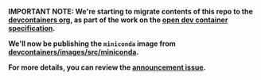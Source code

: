 **IMPORTANT NOTE: We're starting to migrate contents of this repo to the
[devcontainers org](https://github.com/devcontainers), as part of the work on
the [open dev container specification](https://containers.dev).**

**We'll now be publishing the `miniconda` image from
[devcontainers/images/src/miniconda](https://github.com/devcontainers/images/tree/main/src/miniconda).**

**For more details, you can review the
[announcement issue](https://github.com/microsoft/vscode-dev-containers/issues/1589).**
